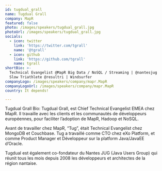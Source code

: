 ```yaml
---
id: tugdual_grall
name: Tugdual Grall
company: MapR
featured: false
photo: /images/speakers/tugdual_grall.jpg
photoUrl: /images/speakers/tugdual_grall.jpg
socials:
  - icon: twitter
    link: 'https://twitter.com/tgrall'
    name: '@tgrall'
  - icon: github
    link: 'https://github.com/tgrall'
    name: tgrall
shortBio: >-
  Technical Evangelist @MapR Big Data / NoSQL / Streaming | @nantesjug leader |
  Slow Triathlete @resultri | Windsurfer
companyLogo: /images/speakers/company/mapr.MapR
companyLogoUrl: /images/speakers/company/mapr.MapR
country: It depends!

---
```


Tugdual Grall	Bio: Tugdual Grall, est Chief Technical Evangelist EMEA chez MapR. Il travaille avec les clients et les communautés de développeurs européennes, pour faciliter l’adoption de MapR, Hadoop et NoSQL. 

Avant de travailler chez MapR, “Tug”, était Technical Evangelist chez MongoDB et Couchbase. Tug a travaillé comme CTO chez eXo Platform, et comme Product Manager et Développeur sur la platform Java/JavaEE d’Oracle.

Tugdual est également co-fondateur du Nantes JUG (Java Users Group) qui réunit tous les mois depuis 2008 les développeurs et architectes de la région nantaise.
